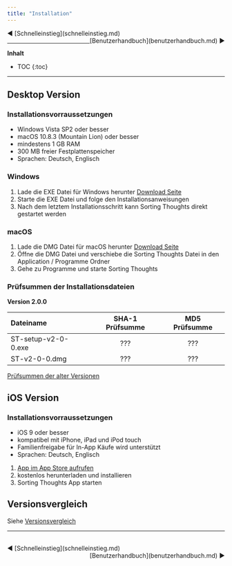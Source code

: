 ```yaml
---
title: "Installation"
---
```


<div style="float:left;">◀️ [Schnelleinstieg](schnelleinstieg.md)</div>
<div style="float:right;">[Benutzerhandbuch](benutzerhandbuch.md) ▶️</div>   
</br>

---------------
__Inhalt__
* TOC
{:toc}
---------------

## Desktop Version

### Installationsvorraussetzungen

* Windows Vista SP2 oder besser
* macOS 10.8.3 (Mountain Lion) oder besser
* mindestens 1 GB RAM
* 300 MB freier Festplattenspeicher
* Sprachen: Deutsch, Englisch

### Windows

1. Lade die EXE Datei für Windows herunter [Download Seite](https://www.sortingthoughts.de/blog/de/download/)
2. Starte die EXE Datei und folge den Installationsanweisungen
2. Nach dem letztem Installationsschritt kann Sorting Thoughts direkt gestartet werden

### macOS
1. Lade die DMG Datei für macOS herunter [Download Seite](https://www.sortingthoughts.de/blog/de/download/)
2. Öffne die DMG Datei und verschiebe die Sorting Thoughts Datei in den Application / Programme Ordner
2. Gehe zu Programme und starte Sorting Thoughts

### Prüfsummen der Installationsdateien

**Version 2.0.0**

| Dateiname | SHA-1 Prüfsumme | MD5 Prüfsumme
|:--------|:-------:|:-------:|
| ST-setup-v2-0-0.exe | ??? | ??? |
| ST-v2-0-0.dmg | ??? | ??? |

[Prüfsummen der alter Versionen](download_pruefsummen.md)

## iOS Version

### Installationsvorraussetzungen

* iOS 9 oder besser
* kompatibel mit iPhone, iPad und iPod touch
* Familienfreigabe für In-App Käufe wird unterstützt
* Sprachen: Deutsch, Englisch


1. [App im App Store aufrufen](https://itunes.apple.com/de/app/sorting-thoughts/id932094917)
2. kostenlos herunterladen und installieren
2. Sorting Thoughts App starten

## Versionsvergleich

Siehe [Versionsvergleich](versionsvergleich.md)

---------------
</br>
<div style="float:left;">◀️ [Schnelleinstieg](schnelleinstieg.md)</div>
<div style="float:right;">[Benutzerhandbuch](benutzerhandbuch.md) ▶️</div>   
</br>
